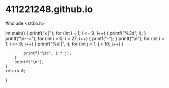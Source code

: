 # 411221248.github.io

#include <stdio.h>

int main()
{
    printf("x |");
    for (int i = 1; i <= 9; i++)
    {
        printf("%3d", i);
    }
    printf("\n--+");
    for (int i = 0; i < 27; i++)
    {
        printf("-");
    }
    printf("\n");
    for (int i = 1; i <= 9; i++)
    {
        printf("%d |", i);
        for (int j = 1; j < 10; j++)
        {

            printf("%3d", i * j);
        }
        printf("\n");
    }
    return 0;
}
